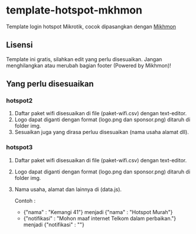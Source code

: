 # template-hotspot-mkhmon
Template login hotspot Mikrotik, cocok dipasangkan dengan [Mikhmon](https://laksa19.github.io)
## Lisensi
Template ini gratis, silahkan edit yang perlu disesuaikan. Jangan menghilangkan atau merubah bagian footer (Powered by Mikhmon)!
## Yang perlu disesuaikan
### hotspot2
1. Daftar paket wifi disesuaikan di file (paket-wifi.csv) dengan text-editor.
2. Logo dapat diganti dengan format (logo.png dan sponsor.png) ditaruh di folder img.
3. Sesuaikan juga yang dirasa perluu disesuaikan (nama usaha alamat dll).
### hotspot3
1. Daftar paket wifi disesuaikan di file (paket-wifi.csv) dengan text-editor.
2. Logo dapat diganti dengan format (logo.png dan sponsor.png) ditaruh di folder img.
3. Nama usaha, alamat dan lainnya di (data.js).

      Contoh : 
      - {"nama" : "Kemangi 41"} menjadi {"nama" : "Hotspot Murah"}
      - {"notifikasi" : "Mohon maaf internet Telkom dalam perbaikan."} menjadi {"notifikasi" : ""}


